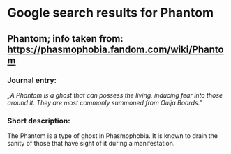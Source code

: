 # Google search results for Phantom
## Phantom; info taken from: https://phasmophobia.fandom.com/wiki/Phantom
### Journal entry:
*„A Phantom is a ghost that can possess the living, inducing fear into those around it. They are most commonly summoned from Ouija Boards.”*

### Short description:
The Phantom is a type of ghost in Phasmophobia. It is known to drain the sanity of those that have sight of it during a manifestation.